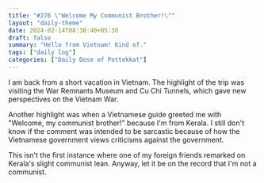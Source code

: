 ```yaml
---
title: "#276 \"Welcome My Communist Brother!\""
layout: "daily-theme"
date: 2024-02-14T08:38:40+05:30
draft: false
summary: "Hello from Vietnam! Kind of."
tags: ["daily log"]
categories: ["Daily Dose of Pottekkat"]
---
```


I am back from a short vacation in Vietnam. The highlight of the trip was visiting the War Remnants Museum and Cu Chi Tunnels, which gave new perspectives on the Vietnam War.

Another highlight was when a Vietnamese guide greeted me with "Welcome, my communist brother!" because I'm from Kerala. I still don't know if the comment was intended to be sarcastic because of how the Vietnamese government views criticisms against the government.

This isn't the first instance where one of my foreign friends remarked on Kerala's slight communist lean. Anyway, let it be on the record that I'm not a communist.
